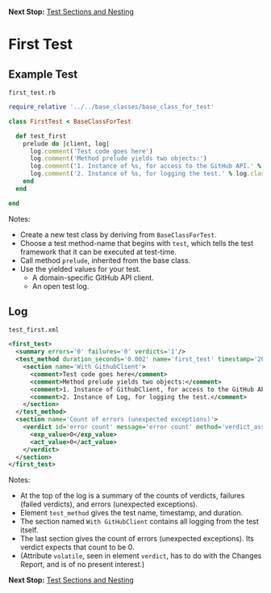 <!--- GENERATED FILE, DO NOT EDIT --->
**Next Stop:** [Test Sections and Nesting](./Sections.md#test-sections-and-nesting)


# First Test

## Example Test

<code>first_test.rb</code>
```ruby
require_relative '../../base_classes/base_class_for_test'

class FirstTest < BaseClassForTest

  def test_first
    prelude do |client, log|
      log.comment('Test code goes here')
      log.comment('Method prelude yields two objects:')
      log.comment('1. Instance of %s, for access to the GitHub API.' % client.class.name)
      log.comment('2. Instance of %s, for logging the test.' % log.class.name)
    end
  end

end
```

Notes:

- Create a new test class by deriving from `BaseClassForTest`.
- Choose a test method-name that begins with `test`, which tells the test framework that it can be executed at test-time.
- Call method `prelude`, inherited from the base class.
- Use the yielded values for your test.
  - A domain-specific GitHub API client.
  - An open test log.

## Log

<code>test_first.xml</code>
```xml
<first_test>
  <summary errors='0' failures='0' verdicts='1'/>
  <test_method duration_seconds='0.002' name='first_test' timestamp='2017-10-16-Mon-05.20.52.191'>
    <section name='With GithubClient'>
      <comment>Test code goes here</comment>
      <comment>Method prelude yields two objects:</comment>
      <comment>1. Instance of GithubClient, for access to the GitHub API.</comment>
      <comment>2. Instance of Log, for logging the test.</comment>
    </section>
  </test_method>
  <section name='Count of errors (unexpected exceptions)'>
    <verdict id='error count' message='error count' method='verdict_assert_equal?' outcome='passed' volatile='true'>
      <exp_value>0</exp_value>
      <act_value>0</act_value>
    </verdict>
  </section>
</first_test>
```

Notes:

- At the top of the log is a summary of the counts of verdicts, failures (failed verdicts), and errors (unexpected exceptions).
- Element `test_method` gives the test name, timestamp, and duration.
- The section named `With GitHubClient` contains all logging from the test itself.
- The last section gives the count of errors (unexpected exceptions).  Its verdict expects that count to be 0.
- (Attribute `volatile`, seen in element `verdict`, has to do with the Changes Report, and is of no present interest.)

**Next Stop:** [Test Sections and Nesting](./Sections.md#test-sections-and-nesting)

